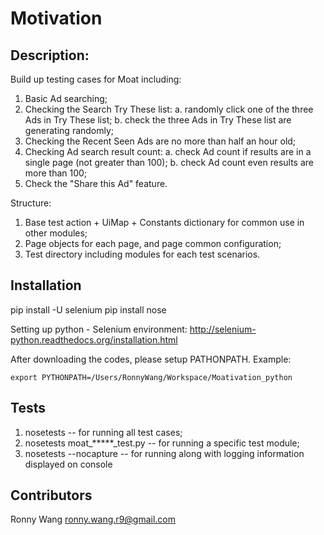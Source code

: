 # Motivation

## Description:

Build up testing cases for Moat including: 

1. Basic Ad searching;
2. Checking the Search Try These list:
   a. randomly click one of the three Ads in Try These list;
   b. check the three Ads in Try These list are generating randomly;
3. Checking the Recent Seen Ads are no more than half an hour old;
4. Checking Ad search result count:
   a. check Ad count if results are in a single page (not greater than 100);
   b. check Ad count even results are more than 100;
5. Check the "Share this Ad" feature.

Structure: 

1. Base test action + UiMap + Constants dictionary for common use in other modules;
2. Page objects for each page, and page common configuration;
3. Test directory including modules for each test scenarios.

## Installation

pip install -U selenium
pip install nose

Setting up python - Selenium environment: http://selenium-python.readthedocs.org/installation.html

After downloading the codes, please setup PATHONPATH. Example:

	export PYTHONPATH=/Users/RonnyWang/Workspace/Moativation_python

## Tests

1. nosetests   --  for running all test cases;
2. nosetests moat_*****_test.py   --  for running a specific test module;
3. nosetests --nocapture   --  for running along with logging information displayed on console

## Contributors

Ronny Wang
ronny.wang.r9@gmail.com 
